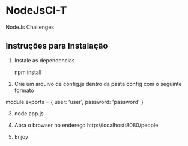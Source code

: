 # NodeJsCI-T
NodeJs Challenges

## Instruções para Instalação

1. Instale as dependencias

    npm install
    
2. Crie um arquivo de config.js dentro da pasta config com o seguinte formato

  module.exports = {
    user: 'user',
    password: 'password'
  }

3. node app.js

4. Abra o browser no endereço http://localhost:8080/people

5. Enjoy